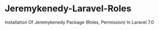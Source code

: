 # Jeremykenedy-Laravel-Roles
Installation Of Jeremykenedy Package (Roles, Permission) In Laravel 7.0
